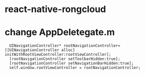 # react-native-rongcloud


# change AppDeletegate.m

```obj-c
  UINavigationController* rootNavigationController=[[UINavigationController alloc] initWithRootViewController:rootViewController];
  [rootNavigationController setToolbarHidden:true];
  [rootNavigationController setNavigationBarHidden:true];
  self.window.rootViewController = rootNavigationController;
```
